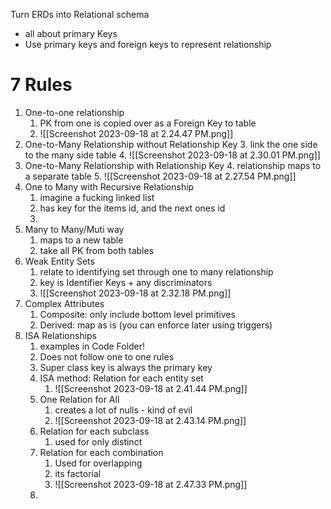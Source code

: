 Turn ERDs into Relational schema
- all about primary Keys
- Use primary keys and foreign keys to represent relationship

# 7 Rules
1. One-to-one relationship
	1. PK from one is copied over as a Foreign Key to table
	2. ![[Screenshot 2023-09-18 at 2.24.47 PM.png]]
2. One-to-Many Relationship without Relationship Key
	3. link the one side to the many side table
	4. ![[Screenshot 2023-09-18 at 2.30.01 PM.png]]
3. One-to-Many Relationship with Relationship Key
	4. relationship maps to a separate table
	5. ![[Screenshot 2023-09-18 at 2.27.54 PM.png]]
4. One to Many with Recursive Relationship
	1. imagine a fucking linked list
	2. has key for the items id, and the next ones id
	3. 
5. Many to Many/Muti way
	1. maps to a new table
	2. take all PK from both tables
6. Weak Entity Sets
	1. relate to identifying set through one to many relationship
	2. key is Identifier Keys + any discriminators
	3. ![[Screenshot 2023-09-18 at 2.32.18 PM.png]]
7. Complex Attributes
	1. Composite: only include bottom level primitives
	2. Derived: map as is (you can enforce later using triggers)
8. ISA Relationships
	1. examples in Code Folder!
	2. Does not follow one to one rules
	3. Super class key is always the primary key
	4. ISA method: Relation for each entity set
		1. ![[Screenshot 2023-09-18 at 2.41.44 PM.png]]
	5. One Relation for All
		1. creates a lot of nulls - kind of evil
		2. ![[Screenshot 2023-09-18 at 2.43.14 PM.png]]
	6. Relation for each subclass
		1. used for only distinct
	7. Relation for each combination
		1. Used for overlapping
		2. its factorial
		3. ![[Screenshot 2023-09-18 at 2.47.33 PM.png]]
	8. 